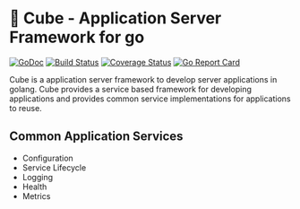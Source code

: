 # :black_square_button: Cube - Application Server Framework for go

[![GoDoc][doc-img]][doc] [![Build Status][ci-img]][ci] [![Coverage Status][cov-img]][cov] [![Go Report Card][report-card-img]][report-card]

Cube is a application server framework to develop server applications in golang. Cube provides a service based framework for developing applications and provides common service implementations for applications to reuse.

## Common Application Services

* Configuration
* Service Lifecycle
* Logging
* Health
* Metrics

[doc-img]: http://img.shields.io/badge/GoDoc-Reference-blue.svg
[doc]: https://godoc.org/github.com/anuvu/cube

[ci-img]: https://img.shields.io/travis/anuvu/cube/master.svg
[ci]: https://travis-ci.org/uber-go/dig/branches

[cov-img]: https://codecov.io/gh/anuvu/cube/branch/master/graph/badge.svg
[cov]: https://codecov.io/gh/anuvu/cube/branch/master

[report-card-img]: https://goreportcard.com/badge/github.com/anuvu/cube
[report-card]: https://goreportcard.com/report/github.com/anuvu/cube